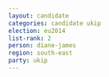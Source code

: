 ```yaml
---
layout: candidate
categories: candidate ukip
election: eu2014
list-rank: 2
person: diane-james
region: south-east
party: ukip
---
```

